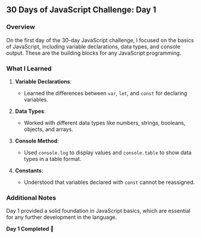 ## 30 Days of JavaScript Challenge: Day 1

### Overview
On the first day of the 30-day JavaScript challenge, I focused on the basics of JavaScript, including variable declarations, data types, and console output. These are the building blocks for any JavaScript programming.

### What I Learned
1. **Variable Declarations**:
   - Learned the differences between `var`, `let`, and `const` for declaring variables.

2. **Data Types**:
   - Worked with different data types like numbers, strings, booleans, objects, and arrays.

3. **Console Method**:
   - Used `console.log` to display values and `console.table` to show data types in a table format.

4. **Constants**:
   - Understood that variables declared with `const` cannot be reassigned.

### Additional Notes
Day 1 provided a solid foundation in JavaScript basics, which are essential for any further development in the language.

**Day 1 Completed 🌊**